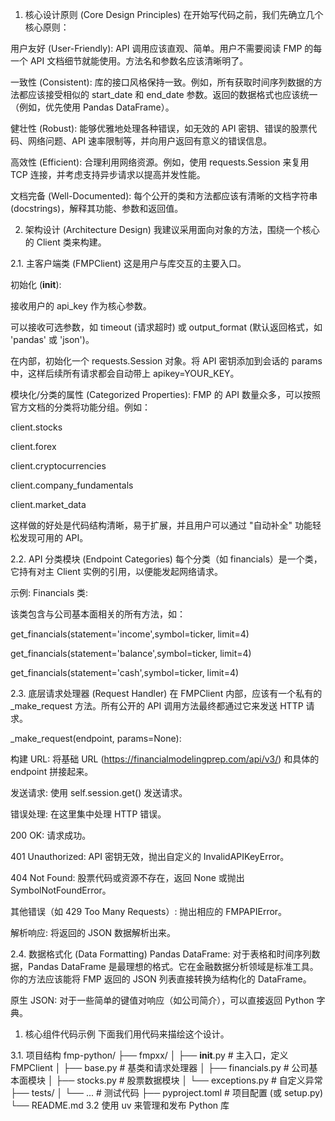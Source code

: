 1. 核心设计原则 (Core Design Principles)
在开始写代码之前，我们先确立几个核心原则：

用户友好 (User-Friendly): API 调用应该直观、简单。用户不需要阅读 FMP 的每一个 API 文档细节就能使用。方法名和参数名应该清晰明了。

一致性 (Consistent): 库的接口风格保持一致。例如，所有获取时间序列数据的方法都应该接受相似的 start_date 和 end_date 参数。返回的数据格式也应该统一（例如，优先使用 Pandas DataFrame）。

健壮性 (Robust): 能够优雅地处理各种错误，如无效的 API 密钥、错误的股票代码、网络问题、API 速率限制等，并向用户返回有意义的错误信息。

高效性 (Efficient): 合理利用网络资源。例如，使用 requests.Session 来复用 TCP 连接，并考虑支持异步请求以提高并发性能。

文档完备 (Well-Documented): 每个公开的类和方法都应该有清晰的文档字符串 (docstrings)，解释其功能、参数和返回值。

2. 架构设计 (Architecture Design)
我建议采用面向对象的方法，围绕一个核心的 Client 类来构建。

2.1. 主客户端类 (FMPClient)
这是用户与库交互的主要入口。

初始化 (__init__):

接收用户的 api_key 作为核心参数。

可以接收可选参数，如 timeout (请求超时) 或 output_format (默认返回格式，如 'pandas' 或 'json')。

在内部，初始化一个 requests.Session 对象。将 API 密钥添加到会话的 params 中，这样后续所有请求都会自动带上 apikey=YOUR_KEY。

模块化/分类的属性 (Categorized Properties): FMP 的 API 数量众多，可以按照官方文档的分类将功能分组。例如：

client.stocks

client.forex

client.cryptocurrencies

client.company_fundamentals

client.market_data

这样做的好处是代码结构清晰，易于扩展，并且用户可以通过 "自动补全" 功能轻松发现可用的 API。

2.2. API 分类模块 (Endpoint Categories)
每个分类（如 financials）是一个类，它持有对主 Client 实例的引用，以便能发起网络请求。

示例: Financials 类:

该类包含与公司基本面相关的所有方法，如：

get_financials(statement='income',symbol=ticker, limit=4)

get_financials(statement='balance',symbol=ticker, limit=4)

get_financials(statement='cash',symbol=ticker, limit=4)


2.3. 底层请求处理器 (Request Handler)
在 FMPClient 内部，应该有一个私有的 _make_request 方法。所有公开的 API 调用方法最终都通过它来发送 HTTP 请求。

_make_request(endpoint, params=None):

构建 URL: 将基础 URL (https://financialmodelingprep.com/api/v3/) 和具体的 endpoint 拼接起来。

发送请求: 使用 self.session.get() 发送请求。

错误处理: 在这里集中处理 HTTP 错误。

200 OK: 请求成功。

401 Unauthorized: API 密钥无效，抛出自定义的 InvalidAPIKeyError。

404 Not Found: 股票代码或资源不存在，返回 None 或抛出 SymbolNotFoundError。

其他错误（如 429 Too Many Requests）: 抛出相应的 FMPAPIError。

解析响应: 将返回的 JSON 数据解析出来。

2.4. 数据格式化 (Data Formatting)
Pandas DataFrame: 对于表格和时间序列数据，Pandas DataFrame 是最理想的格式。它在金融数据分析领域是标准工具。你的方法应该能将 FMP 返回的 JSON 列表直接转换为结构化的 DataFrame。

原生 JSON: 对于一些简单的键值对响应（如公司简介），可以直接返回 Python 字典。

1. 核心组件代码示例
下面我们用代码来描绘这个设计。

3.1. 项目结构
fmp-python/
├── fmpxx/
│   ├── __init__.py         # 主入口，定义 FMPClient
│   ├── base.py             # 基类和请求处理器
│   ├── financials.py # 公司基本面模块
│   ├── stocks.py           # 股票数据模块
│   └── exceptions.py       # 自定义异常
├── tests/
│   └── ...                 # 测试代码
├── pyproject.toml          # 项目配置 (或 setup.py)
└── README.md
3.2 使用 uv 来管理和发布 Python 库